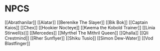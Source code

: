 # NPCS
[[Abrathanilar]]
[[Alatar]]
[[Berenike The Slayer]]
[[Bik Bok]]
[[Captain Kaios]]
[[Chex]]
[[Hookier Nocteye]]
[[Kwema the Kobold Trainer]]
[[Linia Stirwell(s)]]
[[Mercedes]]
[[Myrthel The Mithril Queen]]
[[Qhalla]]
[[Qli Crestmind]]
[[Rher Sunflyer]]
[[Shiku Tusio]]
[[Simon Dew-Water]]
[[Vod Blastfinger]]
